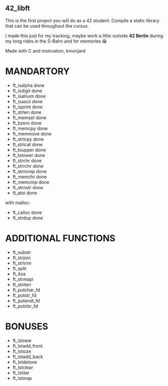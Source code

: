 ## 42_libft

This is the first project you will do as a 42 student.
Compile a static library that can be used throughout the cursus.

I made this just for my tracking, maybe work a little outside
**42 Berlin** during my long rides in the S-Bahn and for memories 😁

Made with C and motivation,
kmonjard

# MANDARTORY
- ft_isalpha done
- ft_isdigit done
- ft_isalnum done
- ft_isascii done
- ft_isprint done
- ft_strlen done
- ft_memset done
- ft_bzero done
- ft_memcpy done
- ft_memmove done
- ft_strlcpy done
- ft_strlcat done
- ft_toupper done
- ft_tolower done
- ft_strchr done
- ft_strrchr done
- ft_strncmp done
- ft_memchr done
- ft_memcmp done
- ft_strnstr done
- ft_atoi done

with malloc:
- ft_calloc done
- ft_strdup done

# ADDITIONAL FUNCTIONS
- ft_substr
- ft_strjoin
- ft_strtrim
- ft_split
- ft_itoa
- ft_strmapi
- ft_striteri
- ft_putchar_fd
- ft_putstr_fd
- ft_putendl_fd
- ft_putnbr_fd

# BONUSES
- ft_lstnew
- ft_lstadd_front
- ft_lstsize
- ft_lstadd_back
- ft_lstdelone
- ft_lstclear
- ft_lstiter
- ft_lstmap
